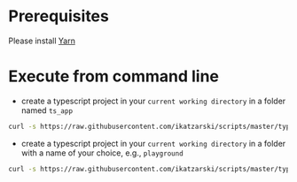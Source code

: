 # Prerequisites

Please install [Yarn](https://yarnpkg.com/en/)

# Execute from command line

- create a typescript project in your `current working directory` in a folder named `ts_app`

```bash
curl -s https://raw.githubusercontent.com/ikatzarski/scripts/master/typescript/init-ts-project.sh | bash -s
```

- create a typescript project in your `current working directory` in a folder with a name of your choice, e.g., `playground`

```bash
curl -s https://raw.githubusercontent.com/ikatzarski/scripts/master/typescript/init-ts-project.sh | bash -s playground
```
